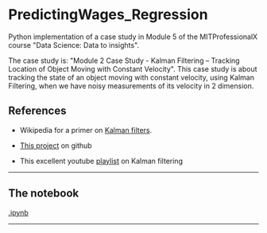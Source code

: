 # PredictingWages_Regression

Python implementation of a case study in Module 5 of the MITProfessionalX course "Data Science: Data to insights".

The case study is: "Module 2 Case Study - Kalman Filtering – Tracking Location of Object Moving with Constant Velocity". This case study is about tracking the state of an object moving with constant velocity, using Kalman Filtering, when we have noisy measurements of its velocity in 2 dimension.

## References
* Wikipedia for a primer on [Kalman filters](https://en.wikipedia.org/wiki/Kalman_filter).

* [This project](https://balzer82.github.io/Kalman/) on github

* This excellent youtube [playlist](https://www.youtube.com/playlist?list=PLX2gX-ftPVXU3oUFNATxGXY90AULiqnWT) on Kalman filtering
---

## The notebook
[.ipynb](https://github.com/aless80/.ipynb)

---

